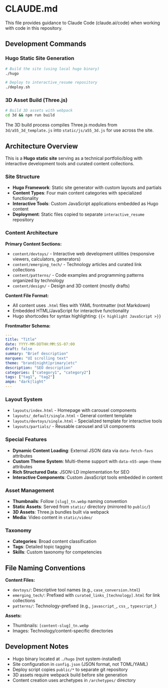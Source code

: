 # CLAUDE.md

This file provides guidance to Claude Code (claude.ai/code) when working with code in this repository.

## Development Commands

### Hugo Static Site Generation
```bash
# Build the site (using local hugo binary)
./hugo

# Deploy to interactive_resume repository
./deploy.sh
```

### 3D Asset Build (Three.js)
```bash
# Build 3D assets with webpack
cd 3d && npm run build
```

The 3D build process compiles Three.js modules from `3d/a55_3d_template.js` into `static/js/a55_3d.js` for use across the site.

## Architecture Overview

This is a **Hugo static site** serving as a technical portfolio/blog with interactive development tools and curated content collections.

### Site Structure
- **Hugo Framework**: Static site generator with custom layouts and partials
- **Content Types**: Four main content categories with specialized functionality
- **Interactive Tools**: Custom JavaScript applications embedded as Hugo content
- **Deployment**: Static files copied to separate `interactive_resume` repository

### Content Architecture

**Primary Content Sections:**
- `content/devtoys/` - Interactive web development utilities (responsive viewers, calculators, generators)
- `content/emerging_tech/` - Technology articles and curated link collections  
- `content/patterns/` - Code examples and programming patterns organized by technology
- `content/design/` - Design and 3D content (mostly drafts)

**Content File Format:**
- All content uses `.html` files with YAML frontmatter (not Markdown)
- Embedded HTML/JavaScript for interactive functionality
- Hugo shortcodes for syntax highlighting: `{{< highlight JavaScript >}}`

**Frontmatter Schema:**
```yaml
---
title: "Title"
date: YYYY-MM-DDTHH:MM:SS-07:00
draft: false
summary: "Brief description"
marquee: "UI scrolling text"
theme: "brand|night|primary|etc"
description: "SEO description"
categories: ["category1", "category2"]
tags: ["tag1", "tag2"] 
ampm: "dark|light"
---
```

### Layout System
- `layouts/index.html` - Homepage with carousel components
- `layouts/_default/single.html` - General content template
- `layouts/devtoys/single.html` - Specialized template for interactive tools
- `layouts/partials/` - Reusable carousel and UI components

### Special Features
- **Dynamic Content Loading**: External JSON data via `data-fetch-favs` attributes
- **Custom Theme System**: Multi-theme support with `data-n55-ampm-theme` attributes
- **Rich Structured Data**: JSON-LD implementation for SEO
- **Interactive Components**: Custom JavaScript tools embedded in content

### Asset Management
- **Thumbnails**: Follow `[slug]_tn.webp` naming convention
- **Static Assets**: Served from `static/` directory (mirrored to `public/`)
- **3D Assets**: Three.js bundles built via webpack
- **Media**: Video content in `static/video/`

### Taxonomy
- **Categories**: Broad content classification
- **Tags**: Detailed topic tagging  
- **Skills**: Custom taxonomy for competencies

## File Naming Conventions

**Content Files:**
- `devtoys/`: Descriptive tool names (e.g., `case_conversion.html`)
- `emerging_tech/`: Prefixed with `curated_links_[technology].html` for link collections
- `patterns/`: Technology-prefixed (e.g., `javascript_`, `css_`, `typescript_`)

**Assets:**
- Thumbnails: `[content-slug]_tn.webp`
- Images: Technology/content-specific directories

## Development Notes

- Hugo binary located at `./hugo` (not system-installed)
- Site configuration in `config.json` (JSON format, not TOML/YAML)
- Deploy script copies `public/*` to separate git repository
- 3D assets require webpack build before site generation
- Content creation uses archetypes in `/archetypes/` directory